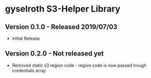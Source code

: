 gyselroth S3-Helper Library
===========================

Version 0.1.0 - Released 2019/07/03 
-----------------------------------

* Initial Release

Version 0.2.0 - Not released yet
-----------------------------------

* Removed static s3 region code - region code is now passed trough credentials array
